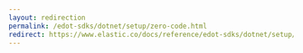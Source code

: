 ```yaml
---
layout: redirection
permalink: /edot-sdks/dotnet/setup/zero-code.html
redirect: https://www.elastic.co/docs/reference/edot-sdks/dotnet/setup/zero-code
---
```

